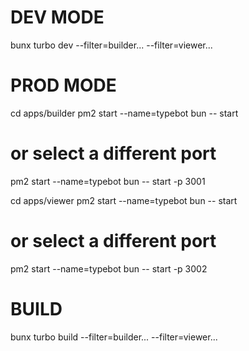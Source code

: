 # DEV MODE
bunx turbo dev --filter=builder... --filter=viewer...

# PROD MODE
cd apps/builder
pm2 start --name=typebot bun -- start
# or select a different port
pm2 start --name=typebot bun -- start -p 3001

cd apps/viewer
pm2 start --name=typebot bun -- start
# or select a different port
pm2 start --name=typebot bun -- start -p 3002

# BUILD
bunx turbo build --filter=builder... --filter=viewer...
